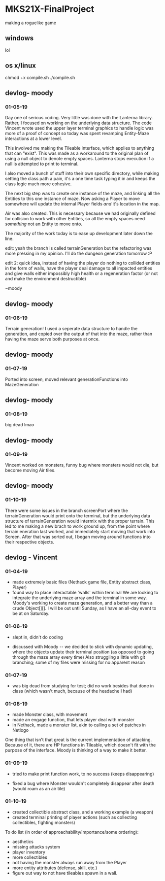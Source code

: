 # MKS21X-FinalProject
making a roguelike game

## windows
lol

## os x/linux
chmod +x compile.sh
./compile.sh


## devlog- moody
### 01-05-19
Day one of serious coding. Very little was done with the Lanterna library. Rather,
I focused on working on the underlying data structure. The code Vincent wrote used
the upper layer terminal graphics to handle logic was more of a proof of concept
so today was spent revamping Entity-Maze interactions at a lower level.

This involved me making the Tileable interface, which applies to anything that can
"exist". This was made as a workaround to the original plan of using a null object
to denote empty spaces. Lanterna stops execution if a null is attempted to print to
terminal.

I also moved a bunch of stuff into their own specific directory, while making setting
the class path a pain, it's a one time task typing it in and keeps the class logic
much more cohesive.

The next big step was to create one instance of the maze, and linking all the Entities
to this one instance of maze. Now asking a Player to move somewhere will update the
internal Player fields _and_ it's location in the map.

Air was also created. This is necessary because we had originally defined for
collision to work with other Entities, so all the empty spaces need _something_
not an Entity to move onto.

The majority of the work today is to ease up development later down the line.

edit: yeah the branch is called terrainGeneration but the refactoring was more
pressing in my opinion. I'll do the dungeon generation tomorrow :P

edit 2: quick idea, instead of having the player do nothing to collided entities
in the form of walls, have the player deal damage to all impacted entities and give
walls either impossibly high health or a regeneration factor (or not and make the
environment destructible)

~moody

## devlog- moody
### 01-06-19
Terrain generation! I used a seperate data structure to handle the generation, and
copied over the output of that into the maze, rather than having the maze serve both
purposes at once.

## devlog- moody
### 01-07-19
Ported into screen, moved relevant generationFunctions into MazeGeneration

## devlog- moody
### 01-08-19
big dead lmao

## devlog- moody
### 01-09-19
Vincent worked on monsters, funny bug where monsters would not die, but become
moving Air tiles.

## devlog- moody
### 01-10-19
There were some issues in the branch screenPort where the terrainGeneration would
print onto the terminal, but the underlying data structure of terrainGeneration
would intermix with the proper terrain. This led to me making a new brach to work
ground up, from the point where terrain eneration last worked, and immediately start
moving that work into Screen. After that was sorted out, I began moving around
functions into their respective objects.

## devlog - Vincent
### 01-04-19
+ made extremely basic files (Nethack game file, Entity abstract class, Player)
+ found way to place interactable 'walls' within terminal
We are looking to integrate the underlying maze array and the terminal in some way.
Moody's working to create maze generation, and a better way than a crude Object[][].
I will be out until Sunday, as I have an all-day event to be at on Saturday.

### 01-06-19
- slept in, didn't do coding
+ discussed with Moody -- we decided to stick with dynamic updating, where the objects update their terminal position (as opposed to going through the maze array every time)
Also struggling a little with git branching; some of my files were missing for no apparent reason

### 01-07-19
- was big dead from studying for test; did no work besides that done in class (which wasn't much, because of the headache I had)

### 01-08-19
+ made Monster class, with movement
+ made an engage function, that lets player deal with monster
+ in Nethack, made a monster list, akin to calling a set of patches in Netlogo

One thing that isn't that great is the current implementation of attacking. Because of it, there are HP functions in Tileable, which doesn't fit with the purpose of the interface. Moody is thinking of a way to make it better.

### 01-09-19
- tried to make print function work, to no success (keeps disappearing)
+ fixed a bug where Monster wouldn't completely disappear after death (would roam as an air tile)

### 01-10-19
+ created collectible abstract class, and a working example (a weapon)
+ created terminal printing of player actions (such as collecting collectibles, fighting monsters)

To do list (in order of approachability/importance/some ordering):
- aesthetics
- missing attacks system
- player inventory
- more collectibles
- not having the monster always run away from the Player
- more entity attributes (defense, skill, etc.)
- figure out way to not have tileables spawn in a wall.
